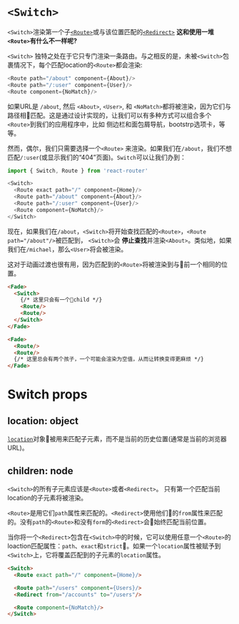 # `<Switch>`

`<Switch>`渲染第一个子[`<Route>`](Route.md)或与该位置匹配的[`<Redirect>`](Redirect.md)
**这和使用一堆`<Route>`有什么不一样呢?**

`<Switch>` 独特之处在于它只专门渲染一条路由。与之相反的是，未被`<Switch>`包裹情况下，每个匹配location的`<Route>`都会渲染:

```js
<Route path="/about" component={About}/>
<Route path="/:user" component={User}/>
<Route component={NoMatch}/>
```

如果URL是 `/about`, 然后 `<About>`, `<User>`, 和 `<NoMatch>`都将被渲染，因为它们与路径相匹配。这是通过设计实现的，让我们可以有多种方式可以组合多个`<Route>`到我们的应用程序中，比如 侧边栏和面包屑导航，bootstrp选项卡，等等。

然而，偶尔，我们只需要选择一个`<Route>` 来渲染。如果我们在`/about`，我们不想匹配`/:user`(或显示我们的“404”页面)。`Switch`可以让我们办到：


```js
import { Switch, Route } from 'react-router'

<Switch>
  <Route exact path="/" component={Home}/>
  <Route path="/about" component={About}/>
  <Route path="/:user" component={User}/>
  <Route component={NoMatch}/>
</Switch>
```

现在，如果我们在`/about`，`<Switch>`将开始查找匹配的`<Route>`，`<Route path="/about"/>`被匹配到， `<Switch>`会 **停止查找**并渲染`<About>`。类似地，如果我们在`/michael`，那么`<User>`将会被渲染。

这对于动画过渡也很有用，因为匹配到的`<Route>`将被渲染到与前一个相同的位置。

```html
<Fade>
  <Switch>
    {/* 这里只会有一个child */}
    <Route/>
    <Route/>
  </Switch>
</Fade>

<Fade>
  <Route/>
  <Route/>
  {/* 这里总会有两个孩子，一个可能会渲染为空值，从而让转换变得更麻烦 */}
</Fade>
```
# Switch props

## location: object

[`location`](location.md)对象被用来匹配子元素，而不是当前的历史位置(通常是当前的浏览器URL)。

## children: node

`<Switch>`的所有子元素应该是`<Route>`或者`<Redirect>`。
 只有第一个匹配当前location的子元素将被渲染。

`<Route>`是用它们`path`属性来匹配的。`<Redirect>`使用他们的`from`属性来匹配的。没有`path`的`<Route>`和没有`form`的`<Redirect>`会始终匹配当前位置。

当你将一个`<Redirect>`包含在`<Switch>`中的时候，它可以使用任意一个`<Route>`的loaction匹配属性：`path`、`exact`和`strict`。如果一个`location`属性被赋予到`<Switch>`上，它将覆盖匹配到的子元素的`location`属性。

```html
<Switch>
  <Route exact path="/" component={Home}/>

  <Route path="/users" component={Users}/>
  <Redirect from="/accounts" to="/users"/>

  <Route component={NoMatch}/>
</Switch>
```

